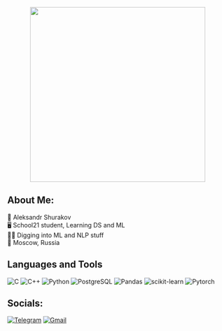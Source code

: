 <p align="center">
  <img src="https://github.com/RNGsus1/AleksandrShurakov/blob/main/img/photo_5222386040017381631_y.jpg" height="400"/>
</p>

## About Me:  
🧔 Aleksandr Shurakov   
🖥️ School21 student, Learning DS and ML  
👨‍🎓 Digging into ML and NLP stuff   
🌇 Moscow, Russia

## Languages and Tools

![C](https://img.shields.io/badge/C-A8B9CC?style=for-the-badge&logo=c&logoColor=white)
![C++](https://img.shields.io/badge/C++-00599C?style=for-the-badge&logo=c%2B%2B&logoColor=white)
![Python](https://img.shields.io/badge/Python-3776AB?style=for-the-badge&logo=python&logoColor=white)
![PostgreSQL](https://img.shields.io/badge/PostgreSQL-316192?style=for-the-badge&logo=postgresql&logoColor=white)
![Pandas](https://img.shields.io/badge/Pandas-150458?style=for-the-badge&logo=pandas&logoColor=white)
![scikit-learn](https://img.shields.io/badge/scikit--learn-F7931E?style=for-the-badge&logo=scikit-learn&logoColor=white)
![Pytorch](https://img.shields.io/badge/PyTorch-EE4C2C?style=for-the-badge&logo=pytorch&logoColor=white)  

## Socials:  

[![Telegram](https://img.shields.io/badge/Telegram-2CA5E0?style=for-the-badge&logo=telegram&logoColor=white)](https://t.me/rngmaster)
[![Gmail](https://img.shields.io/badge/Gmail-D14836?style=for-the-badge&logo=gmail&logoColor=white)](mailto:alek.shurakov@gmail.com)






